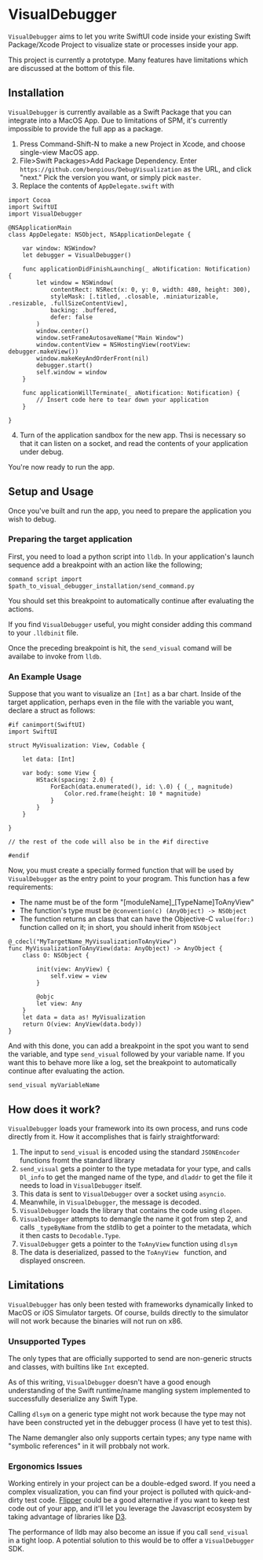 # VisualDebugger

`VisualDebugger` aims to let you write SwiftUI code inside your existing Swift Package/Xcode Project to visualize state or processes inside your app.

This project is currently a prototype. Many features have limitations which are discussed at the bottom of this file. 

## Installation

`VisualDebugger` is currently available as a Swift Package that you can integrate into a MacOS App. Due to limitations of SPM, it's currently impossible to provide the full app as a package. 

1. Press Command-Shift-N to make a new Project in Xcode, and choose single-view MacOS app. 
2. File>Swift Packages>Add Package Dependency. Enter `https://github.com/benpious/DebugVisualization` as the URL, and click "next." Pick the version you want, or simply pick `master`. 
3.  Replace the contents of  `AppDelegate.swift` with
```
import Cocoa
import SwiftUI
import VisualDebugger

@NSApplicationMain
class AppDelegate: NSObject, NSApplicationDelegate {

    var window: NSWindow?
    let debugger = VisualDebugger()

    func applicationDidFinishLaunching(_ aNotification: Notification) {
        let window = NSWindow(
            contentRect: NSRect(x: 0, y: 0, width: 480, height: 300),
            styleMask: [.titled, .closable, .miniaturizable, .resizable, .fullSizeContentView],
            backing: .buffered,
            defer: false
        )
        window.center()
        window.setFrameAutosaveName("Main Window")
        window.contentView = NSHostingView(rootView: debugger.makeView())
        window.makeKeyAndOrderFront(nil)
        debugger.start()
        self.window = window
    }
    
    func applicationWillTerminate(_ aNotification: Notification) {
        // Insert code here to tear down your application
    }

}

```
4. Turn of the application sandbox for the new app. Thsi is necessary so that it can listen on a socket, and read the contents of your application under debug. 

You're now ready to run the app. 

## Setup and Usage

Once you've built and run the app, you need to prepare the application you wish to debug.

### Preparing the target application

First, you need to load a python script into `lldb`.  In your application's launch sequence add a breakpoint with an action like the following;

`command script import $path_to_visual_debugger_installation/send_command.py`

You should set this breakpoint to automatically continue after evaluating the actions.

If you find `VisualDebugger` useful, you might consider adding this command to your `.lldbinit` file. 

Once the preceding breakpoint is hit, the `send_visual` comand will be availabe to invoke from `lldb`. 

### An Example Usage

Suppose that you want to visualize an `[Int]` as a bar chart. Inside of the target application, perhaps even in the file with the variable you want, declare a struct as follows: 
```
#if canimport(SwiftUI)
import SwiftUI

struct MyVisualization: View, Codable {

    let data: [Int]
    
    var body: some View {
        HStack(spacing: 2.0) {
            ForEach(data.enumerated(), id: \.0) { (_, magnitude)
                Color.red.frame(height: 10 * magnitude)
            }
        }
    }
    
}

// the rest of the code will also be in the #if directive

#endif
```

Now, you must create a specially formed function that will be used by `VisualDebugger` as the entry point to your program. This function has a few requirements: 
-  The name must be of the form "[moduleName]_[TypeName]ToAnyView"
- The function's type must be `@convention(c) (AnyObject) -> NSObject`
- The function returns an class that can have the Objective-C `value(for:)`   function called on it; in short, you should inherit from `NSObject`

```
@_cdecl("MyTargetName_MyVisualizationToAnyView") 
func MyVisualizationToAnyView(data: AnyObject) -> AnyObject {
    class O: NSObject {
        
        init(view: AnyView) {
            self.view = view
        }
        
        @objc
        let view: Any 
    }
    let data = data as! MyVisualization
    return O(view: AnyView(data.body))
}

```

And with this done, you can add a breakpoint in the spot you want to send the variable, and type `send_visual` followed by your variable name. If you want this to behave more like a log, set the breakpoint to automatically continue after evaluating the action. 

`send_visual myVariableName`

## How does it work?

`VisualDebugger` loads your framework into its own process, and runs code directly from it. How it accomplishes that is fairly straightforward: 

1. The input to `send_visual` is encoded using the standard `JSONEncoder` functions fromt the standard library
2. `send_visual` gets a pointer to the type metadata for your type, and calls `Dl_info` to get the manged name of the type, and `dladdr` to get the file it needs to load in `VisualDebugger` itself.
3. This data is sent to `VisualDebugger` over a socket using `asyncio`.
4. Meanwhile, in `VisualDebugger`, the message is decoded.
5. `VisualDebugger` loads the library that contains the code using `dlopen`.
6. `VisualDebugger` attempts to demangle the name it got from step 2, and calls `_typeByName` from the stdlib to get a pointer to the metadata, which it then casts to `Decodable.Type`.
7. `VisualDebugger` gets a pointer to the `ToAnyView` function using `dlsym`
8. The data is deserialized, passed to the `ToAnyView ` function, and displayed onscreen.

## Limitations

`VisualDebugger` has only been tested with frameworks dynamically  linked to MacOS or iOS Simulator targets. Of course, builds directly to the simulator will not work because the binaries will not run on x86. 

### Unsupported Types

The only types that are officially supported to send are non-generic structs and classes, with builtins like `Int` excepted. 

As of this writing, `VisualDebugger` doesn't have a good enough understanding of the Swift runtime/name mangling system implemented to successfully deserialize any Swift Type. 

Calling `dlsym` on a generic type might not work because the type may not have been constructed yet in the debugger process (I have yet to test this).  

The Name demangler also only supports certain types; any type name with "symbolic references" in it will probbaly not work. 

### Ergonomics Issues

Working entirely in your project can be a double-edged sword. If you need a complex visualization, you can find your project is polluted with quick-and-dirty test code.  [Flipper](https://github.com/facebook/flipper) could be a good alternative if you want to keep test code out of your app, and it'll let you leverage the Javascript ecosystem by taking advantage of libraries like [D3](https://d3js.org).

The performance of lldb may also become an issue if you call `send_visual` in a tight loop. A potential solution to this would be to offer a `VisualDebugger` SDK. 

